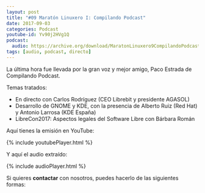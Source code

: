 ```yaml
---
layout: post
title: "#09 Maratón Linuxero I: Compilando Podcast"
date: 2017-09-03
categories: Podcast
youtube-id: Yv90j2HVg1Q
podcast:
  audio: https://archive.org/download/MaratonLinuxero9CompilandoPodcast/Marat%C3%B3n%20Linuxero%209%20Compilando%20Podcast
tags: [audio, podcast, directo]
---
```

La última hora fue llevada por la gran voz y mejor amigo, Paco Estrada de Compilando Podcast.

Temas tratados:
* En directo con Carlos Rodríguez (CEO Librebit y presidente AGASOL)  
* Desarrollo de GNOME y KDE, con la presencia de Alberto Ruiz (Red Hat) y Antonio Larrosa (KDE España)
* LibreCon2017: Aspectos legales del Software Libre con Bárbara Román

Aquí tienes la emisión en YouTube:

{% include youtubePlayer.html %}

Y aquí el audio extraído:

{% include audioPlayer.html %}

Si quieres **contactar** con nosotros, puedes hacerlo de las siguientes formas:
